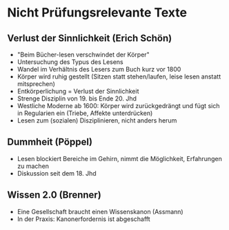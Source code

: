 # Nicht Prüfungsrelevante Texte

## Verlust der Sinnlichkeit (Erich Schön)
* "Beim Bücher-lesen verschwindet der Körper"
* Untersuchung des Typus des Lesens
* Wandel im Verhältnis des Lesers zum Buch kurz vor 1800
* Körper wird ruhig gestellt (Sitzen statt stehen/laufen, leise lesen anstatt mitsprechen)
* Entkörperlichung = Verlust der Sinnlichkeit
* Strenge Disziplin von 19. bis Ende 20. Jhd
* Westliche Moderne ab 1600: Körper wird zurückgedrängt und fügt sich in Regularien ein (Triebe, Affekte unterdrücken)
* Lesen zum (sozialen) Disziplinieren, nicht anders herum

## Dummheit (Pöppel)
* Lesen blockiert Bereiche im Gehirn, nimmt die Möglichkeit, Erfahrungen zu machen
* Diskussion seit dem 18. Jhd

## Wissen 2.0 (Brenner)
- Eine Gesellschaft braucht einen Wissenskanon (Assmann)
- In der Praxis: Kanonerfordernis ist abgeschafft
